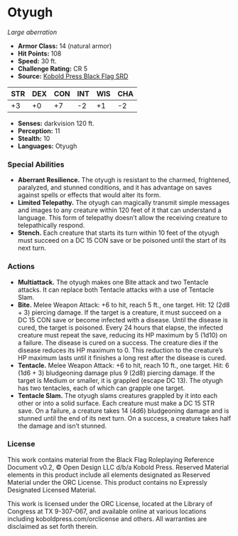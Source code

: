 # Otyugh

*Large aberration*

- **Armor Class:** 14 (natural armor)
- **Hit Points:** 108
- **Speed:** 30 ft.
- **Challenge Rating:** CR 5
- **Source:** [Kobold Press Black Flag SRD](https://koboldpress.com/black-flag-roleplaying/)

| STR | DEX | CON | INT | WIS | CHA |
| --- | --- | --- | --- | --- | --- |
| +3 | +0 | +7 | -2 | +1 | -2 |

- **Senses:** darkvision 120 ft.
- **Perception:** 11
- **Stealth:** 10
- **Languages:** Otyugh

### Special Abilities

- **Aberrant Resilience.** The otyugh is resistant to the charmed, frightened, paralyzed, and stunned conditions, and it has advantage on saves against spells or effects that would alter its form.
- **Limited Telepathy.** The otyugh can magically transmit simple messages and images to any creature within 120 feet of it that can understand a language. This form of telepathy doesn’t allow the receiving creature to telepathically respond.
- **Stench.** Each creature that starts its turn within 10 feet of the otyugh must succeed on a DC 15 CON save or be poisoned until the start of its next turn.

### Actions

- **Multiattack.** The otyugh makes one Bite attack and two Tentacle attacks. It can replace both Tentacle attacks with a use of Tentacle Slam.
- **Bite.** Melee Weapon Attack: +6 to hit, reach 5 ft., one target. Hit: 12 (2d8 + 3) piercing damage. If the target is a creature, it must succeed on a DC 15 CON save or become infected with a disease. Until the disease is cured, the target is poisoned. Every 24 hours that elapse, the infected creature must repeat the save, reducing its HP maximum by 5 (1d10) on a failure. The disease is cured on a success. The creature dies if the disease reduces its HP maximum to 0. This reduction to the creature’s HP maximum lasts until it finishes a long rest after the disease is cured.
- **Tentacle.** Melee Weapon Attack: +6 to hit, reach 10 ft., one target. Hit: 6 (1d6 + 3) bludgeoning damage plus 9 (2d8) piercing damage. If the target is Medium or smaller, it is grappled (escape DC 13). The otyugh has two tentacles, each of which can grapple one target.
- **Tentacle Slam.** The otyugh slams creatures grappled by it into each other or into a solid surface. Each creature must make a DC 15 STR save. On a failure, a creature takes 14 (4d6) bludgeoning damage and is stunned until the end of its next turn. On a success, a creature takes half the damage and isn’t stunned.

### License

This work contains material from the Black Flag Roleplaying Reference Document v0.2, © Open Design LLC d/b/a Kobold Press. Reserved Material elements in this product include all elements designated as Reserved Material under the ORC License. This product contains no Expressly Designated Licensed Material.

This work is licensed under the ORC License, located at the Library of Congress at TX 9-307-067, and available online at various locations including koboldpress.com/orclicense and others. All warranties are disclaimed as set forth therein.

